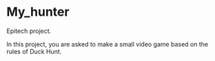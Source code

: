 # My_hunter
Epitech project.

In this project, you are asked to make a small video game based on the rules of Duck Hunt.
